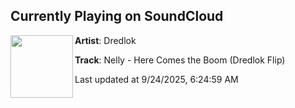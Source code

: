 ## Currently Playing on SoundCloud

[<img align="left" width="100" src="https://i1.sndcdn.com/artworks-XjszTYgO8sFz3eb9-45kHKQ-t500x500.png">](https://soundcloud.com/dredlokmusic/nelly-here-comes-the-boom-dredlok-flip)

**Artist**: Dredlok 

**Track**: Nelly - Here Comes the Boom (Dredlok Flip)

Last updated at 9/24/2025, 6:24:59 AM
